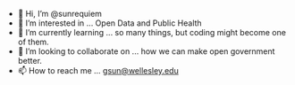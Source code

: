 - 👋 Hi, I’m @sunrequiem
- 👀 I’m interested in ... Open Data and Public Health
- 🌱 I’m currently learning ... so many things, but coding might become one of them.
- 💞️ I’m looking to collaborate on ... how we can make open government better.
- 📫 How to reach me ... gsun@wellesley.edu

<!---
sunrequiem/sunrequiem is a ✨ special ✨ repository because its `README.md` (this file) appears on your GitHub profile.
You can click the Preview link to take a look at your changes.
--->
